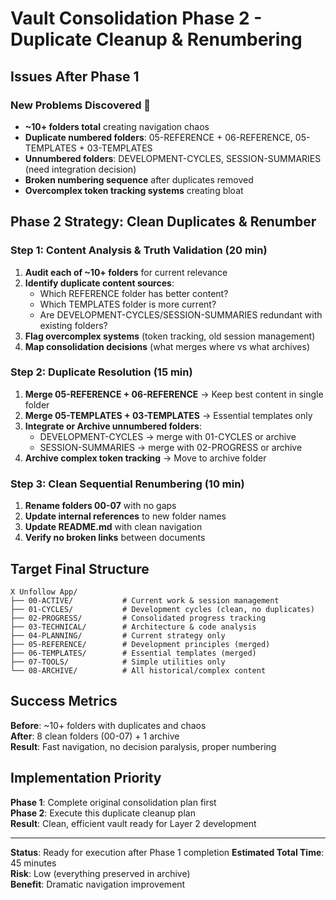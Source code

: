 # Vault Consolidation Phase 2 - Duplicate Cleanup & Renumbering

## Issues After Phase 1

### **New Problems Discovered** 🔴
- **~10+ folders total** creating navigation chaos
- **Duplicate numbered folders**: 05-REFERENCE + 06-REFERENCE, 05-TEMPLATES + 03-TEMPLATES  
- **Unnumbered folders**: DEVELOPMENT-CYCLES, SESSION-SUMMARIES (need integration decision)
- **Broken numbering sequence** after duplicates removed
- **Overcomplex token tracking systems** creating bloat

## Phase 2 Strategy: Clean Duplicates & Renumber

### **Step 1: Content Analysis & Truth Validation** (20 min)
1. **Audit each of ~10+ folders** for current relevance
2. **Identify duplicate content sources**:
   - Which REFERENCE folder has better content?
   - Which TEMPLATES folder is more current?
   - Are DEVELOPMENT-CYCLES/SESSION-SUMMARIES redundant with existing folders?
3. **Flag overcomplex systems** (token tracking, old session management)
4. **Map consolidation decisions** (what merges where vs what archives)

### **Step 2: Duplicate Resolution** (15 min)
1. **Merge 05-REFERENCE + 06-REFERENCE** → Keep best content in single folder
2. **Merge 05-TEMPLATES + 03-TEMPLATES** → Essential templates only
3. **Integrate or Archive unnumbered folders**:
   - DEVELOPMENT-CYCLES → merge with 01-CYCLES or archive
   - SESSION-SUMMARIES → merge with 02-PROGRESS or archive
4. **Archive complex token tracking** → Move to archive folder

### **Step 3: Clean Sequential Renumbering** (10 min)
1. **Rename folders 00-07** with no gaps
2. **Update internal references** to new folder names  
3. **Update README.md** with clean navigation
4. **Verify no broken links** between documents

## Target Final Structure

```
X Unfollow App/
├── 00-ACTIVE/           # Current work & session management
├── 01-CYCLES/           # Development cycles (clean, no duplicates)
├── 02-PROGRESS/         # Consolidated progress tracking  
├── 03-TECHNICAL/        # Architecture & code analysis
├── 04-PLANNING/         # Current strategy only
├── 05-REFERENCE/        # Development principles (merged)
├── 06-TEMPLATES/        # Essential templates (merged)
├── 07-TOOLS/            # Simple utilities only
└── 08-ARCHIVE/          # All historical/complex content
```

## Success Metrics

**Before**: ~10+ folders with duplicates and chaos  
**After**: 8 clean folders (00-07) + 1 archive  
**Result**: Fast navigation, no decision paralysis, proper numbering

## Implementation Priority

**Phase 1**: Complete original consolidation plan first  
**Phase 2**: Execute this duplicate cleanup plan  
**Result**: Clean, efficient vault ready for Layer 2 development

---

**Status**: Ready for execution after Phase 1 completion
**Estimated Total Time**: 45 minutes  
**Risk**: Low (everything preserved in archive)  
**Benefit**: Dramatic navigation improvement